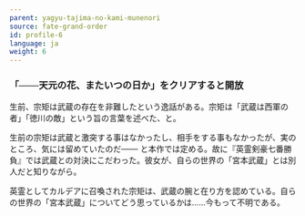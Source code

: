 ```yaml
---
parent: yagyu-tajima-no-kami-munenori
source: fate-grand-order
id: profile-6
language: ja
weight: 6
---
```


### 「───天元の花、またいつの日か」をクリアすると開放

生前、宗矩は武蔵の存在を非難したという逸話がある。宗矩は「武蔵は西軍の者」「徳川の敵」という旨の言葉を述べた、と。

生前の宗矩は武蔵と激突する事はなかったし、相手をする事もなかったが、実のところ、気には留めていたのだ───
と本作では定める。故に『英霊剣豪七番勝負』では武蔵との対決にこだわった。彼女が、自らの世界の「宮本武蔵」とは別人だと知りながら。

英霊としてカルデアに召喚された宗矩は、武蔵の腕と在り方を認めている。自らの世界の「宮本武蔵」についてどう思っているかは……今もって不明である。
